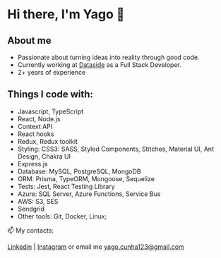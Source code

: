 # Hi there, I'm Yago 👋

## About me
- Passionate about turning ideas into reality through good code.
 - Currently working at [Dataside](https://www.dataside.com.br/data-analytics-ia?lang=en) as a Full Stack Developer.
 - 2+ years of experience


## Things I code with:
- Javascript, TypeScript
- React, Node.js
- Context API
- React hooks
- Redux, Redux toolkit
- Styling: CSS3: SASS, Styled Components, Stitches, Material UI, Ant Design, Chakra UI
- Express.js
- Database: MySQL, PostgreSQL, MongoDB
- ORM: Prisma, TypeORM, Mongoose, Sequelize
- Tests: Jest, React Testing Library
- Azure: SQL Server, Azure Functions, Service Bus
- AWS: S3, SES
- Sendgrid
- Other tools: Git, Docker, Linux;

📫 My contacts:

[Linkedin](https://www.linkedin.com/in/yagocunha) | [Instagram](https://www.instagram.com/cp_yago/) or email me yago.cunha123@gmail.com
